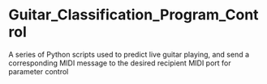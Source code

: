 # Guitar_Classification_Program_Control
A series of Python scripts used to predict live guitar playing, and send a corresponding MIDI message to the desired recipient MIDI port for parameter control
